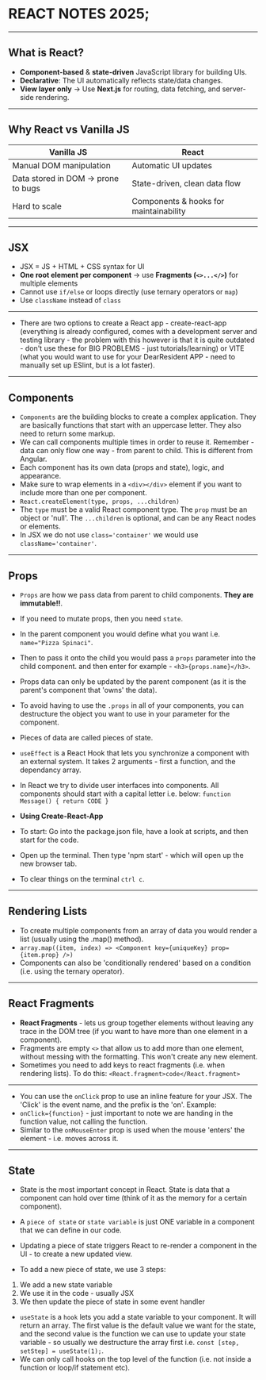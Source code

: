 # REACT NOTES 2025;

---

## What is React?
- **Component-based** & **state-driven** JavaScript library for building UIs.
- **Declarative**: The UI automatically reflects state/data changes.
- **View layer only** → Use **Next.js** for routing, data fetching, and server-side rendering.

---

## Why React vs Vanilla JS

| Vanilla JS | React |
|------------|-------|
| Manual DOM manipulation | Automatic UI updates |
| Data stored in DOM → prone to bugs | State-driven, clean data flow |
| Hard to scale | Components & hooks for maintainability |

---

## JSX
- JSX = JS + HTML + CSS syntax for UI
- **One root element per component** → use **Fragments (`<>...</>`)** for multiple elements
- Cannot use `if/else` or loops directly (use ternary operators or `map`)
- Use `className` instead of `class`

---
 
- There are two options to create a React app - create-react-app (everything is already configured, comes with a development server and testing library - the problem with this however is that it is quite outdated - don't use these for BIG PROBLEMS - just tutorials/learning) or VITE (what you would want to use for your DearResident APP - need to manually set up ESlint, but is a lot faster).

---

## Components
- `Components` are the building blocks to create a complex application. They are basically functions that start with an uppercase letter. They also need to return some markup. 
- We can call components multiple times in order to reuse it. Remember - data can only flow one way - from parent to child. This is different from Angular. 
- Each component has its own data (props and state), logic, and appearance.
- Make sure to wrap elements in a `<div></div>` element if you want to include more than one per component.
- `React.createElement(type, props, ...children)`
- The `type` must be a valid React component type. The `prop` must be an object or 'null'. The `...children` is optional, and can be any React nodes or elements.
- In JSX we do not use `class='container'` we would use `className='container'`.

---

## Props
- `Props` are how we pass data from parent to child components. <strong>They are immutable!!</strong>.
- If you need to mutate props, then you need `state`. 
- In the parent component you would define what you want i.e. `name="Pizza Spinaci"`.
- Then to pass it onto the child you would pass a `props` parameter into the child component. and then enter for example - `<h3>{props.name}</h3>`.
- Props data can only be updated by the parent component (as it is the parent's component that 'owns' the data).
- To avoid having to use the `.props` in all of your components, you can destructure the object you want to use in your parameter for the component. 

- Pieces of data are called pieces of state. 
- `useEffect` is a React Hook that lets you synchronize a component with an external system. It takes 2 arguments - first a function, and the dependancy array.
- In React we try to divide user interfaces into components. All components should start with a capital letter i.e. below: 
`function Message() { return CODE }`

- <strong>Using Create-React-App</strong>
- To start: Go into the package.json file, have a look at scripts, and then start for the code.
- Open up the terminal. Then type 'npm start' - which will open up the new browser tab.
- To clear things on the terminal `ctrl c`.

---

## Rendering Lists
- To create multiple components from an array of data you would render a list (usually using the .map() method).
- `array.map((item, index) => <Component key={uniqueKey} prop={item.prop} />)`
- Components can also be 'conditionally rendered' based on a condition (i.e. using the ternary operator). 

---

## React Fragments
- <strong>React Fragments</strong> - lets us group together elements without leaving any trace in the DOM tree (if you want to have more than one element in a component).
- Fragments are empty `<>` that allow us to add more than one element, without messing with the formatting. This won't create any new element.
- Sometimes you need to add keys to react fragments (i.e. when rendering lists). To do this: `<React.fragment>code</React.fragment>`

---

- You can use the `onClick` prop to use an inline feature for your JSX. The 'Click' is the event name, and the prefix is the 'on'. Example:
- `onClick={function}`  - just important to note we are handing in the function value, not calling the function. 
- Similar to the `onMouseEnter` prop is used when the mouse 'enters' the element - i.e. moves across it. 

---

## State
- State is the most important concept in React. State is data that a component can hold over time (think of it as the memory for a certain component).
- A `piece of state` or `state variable` is just ONE variable in a component that we can define in our code.
- Updating a piece of state triggers React to re-render a component in the UI - to create a new updated view.

- To add a new piece of state, we use 3 steps:
<ol>
 <li>We add a new state variable</li>
 <li>We use it in the code - usually JSX</li>
 <li>We then update the piece of state in some event handler</li>
</ol>

- `useState` is a `hook` lets you add a state variable to your component. It will return an array. The first value is the default value we want for the state, and the second value is the function we can use to update your state variable - so usually we destructure the array first i.e. `const [step, setStep] = useState(1);`.
- We can only call hooks on the top level of the function (i.e. not inside a function or loop/if statement etc).

  
